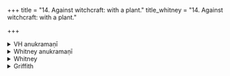 +++
title = "14. Against witchcraft: with a plant."
title_whitney = "14. Against witchcraft: with a plant."

+++

<details><summary>VH anukramaṇī</summary>

कृत्यापरिहरणम्।  
१-१३ शुक्रः। वनस्पतिः, कृत्यापरिहरणम्। अनुष्टुप्, ३,५,१२ भुरिक्, ८ त्रिपदा विराट्, १० निचृद्बृहती, ११ त्रिपदा साम्नी त्रिष्टुप्, १३ स्वराट्।¬
</details>

<details><summary>Whitney anukramaṇī</summary>

[śukra.—trayodaśakam. vānaspatyam. kṛtyāpratiharaṇam. ānuṣṭubham: 8, 5, 12. bhurij; 8. 3-p. virāj; 10. nicṛd bṛhatī; 11. 3-p. sāmnī triṣṭubh; 13. svarāj.]
</details>



<details><summary>Whitney</summary>

### Comment
⌊Part of verse 8 is prose.⌋ Found also (except vss. 3, 5, which are wanting, and 9, 13, which occur in ii.) in Pāipp. vii. (in the order 1, 2, 8, 12, 4, 10, 11, 7, 6). Quoted in Kāuś. (39. 7) with ii. 11 and several other hymns, in a ceremony against witchcraft; vs. 9 also separately in 39. 11. Not noticed in Vāit.


### Translations
Translated: Zimmer, p. 396; Grill, 26, 147; Griffith, i. 210; Bloomfield, 77, 429; Weber, xviii. 216.
</details>

<details><summary>Griffith</summary>

A charm against witchcraft
</details>

